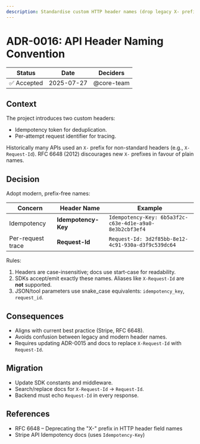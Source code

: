 ```yaml
---
description: Standardise custom HTTP header names (drop legacy X- prefix)
---
```

# ADR-0016: API Header Naming Convention

| Status | Date | Deciders |
| ------ | ---- | -------- |
| ✅ Accepted | 2025-07-27 | @core-team |

## Context

The project introduces two custom headers:
* Idempotency token for deduplication.
* Per-attempt request identifier for tracing.

Historically many APIs used an `X-` prefix for non-standard headers (e.g., `X-Request-Id`). RFC 6648 (2012) discourages new `X-` prefixes in favour of plain names.

## Decision

Adopt modern, prefix-free names:

| Concern | Header Name | Example |
|---------|-------------|---------|
| Idempotency | **Idempotency-Key** | `Idempotency-Key: 6b5a3f2c-c63e-4d1e-a9a0-8e3b2cbf3ef4` |
| Per-request trace | **Request-Id** | `Request-Id: 3d2f85bb-8e12-4c91-930a-d3f9c539dc64` |

Rules:
1. Headers are case-insensitive; docs use start-case for readability.
2. SDKs accept/emit exactly these names. Aliases like `X-Request-Id` are **not** supported.
3. JSON/tool parameters use snake_case equivalents: `idempotency_key`, `request_id`.

## Consequences

+ Aligns with current best practice (Stripe, RFC 6648).  
+ Avoids confusion between legacy and modern header names.  
+ Requires updating ADR-0015 and docs to replace `X-Request-Id` with `Request-Id`.

## Migration

* Update SDK constants and middleware.  
* Search/replace docs for `X-Request-Id` → `Request-Id`.  
* Backend must echo `Request-Id` in every response.

## References
* RFC 6648 – Deprecating the "X-" prefix in HTTP header field names  
* Stripe API Idempotency docs (uses `Idempotency-Key`) 